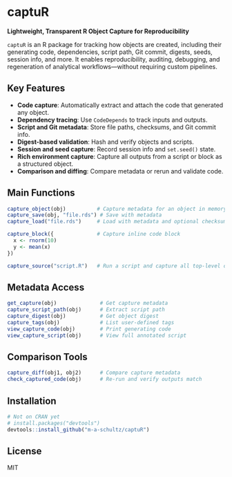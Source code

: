 # captuR

**Lightweight, Transparent R Object Capture for Reproducibility**

`captuR` is an R package for tracking how objects are created, including their generating code, dependencies, script path, Git commit, digests, seeds, session info, and more. It enables reproducibility, auditing, debugging, and regeneration of analytical workflows—without requiring custom pipelines.

## Key Features

- **Code capture**: Automatically extract and attach the code that generated any object.
- **Dependency tracing**: Use `CodeDepends` to track inputs and outputs.
- **Script and Git metadata**: Store file paths, checksums, and Git commit info.
- **Digest-based validation**: Hash and verify objects and scripts.
- **Session and seed capture**: Record session info and `set.seed()` state.
- **Rich environment capture**: Capture all outputs from a script or block as a structured object.
- **Comparison and diffing**: Compare metadata or rerun and validate code.

## Main Functions

```r
capture_object(obj)          # Capture metadata for an object in memory
capture_save(obj, "file.rds") # Save with metadata
capture_load("file.rds")     # Load with metadata and optional checksum validation

capture_block({              # Capture inline code block
  x <- rnorm(10)
  y <- mean(x)
})

capture_source("script.R")   # Run a script and capture all top-level outputs
```

## Metadata Access

```r
get_capture(obj)              # Get capture metadata
capture_script_path(obj)      # Extract script path
capture_digest(obj)           # Get object digest
capture_tags(obj)             # List user-defined tags
view_capture_code(obj)        # Print generating code
view_capture_script(obj)      # View full annotated script
```

## Comparison Tools

```r
capture_diff(obj1, obj2)      # Compare capture metadata
check_captured_code(obj)      # Re-run and verify outputs match
```

## Installation

```r
# Not on CRAN yet
# install.packages("devtools")
devtools::install_github("m-a-schultz/captuR")
```

## License

MIT
